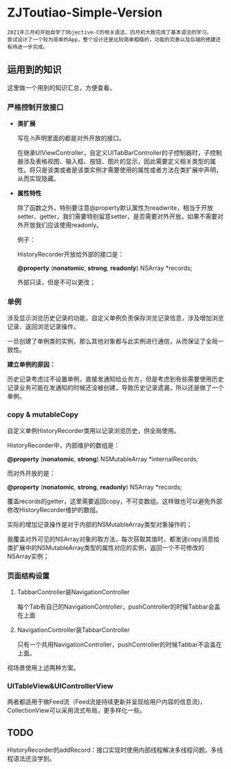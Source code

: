 # ZJToutiao-Simple-Version

```
2021年三月初开始自学了Objective-C的相关语法，四月初大致完成了基本语法的学习。
尝试设计了一个较为简单的App，整个设计还是比较简单粗糙的，功能的完善以及后端的搭建还有待进一步完成。
```




## 运用到的知识

这里做一个用到的知识汇总，方便查看。




### 严格控制开放接口

- **类扩展**

  写在.h声明里面的都是对外开放的接口。

  在继承UIViewController，自定义UITabBarController的子控制器时，子控制器涉及表格视图、输入框、按钮、图片的显示，因此需要定义相关类型的属性。将只是该类或者是该类实例才需要使用的属性或者方法在类扩展中声明，从而实现隐藏。

- **属性特性**

  除了函数之外，特别要注意@property默认属性为readwrite，相当于开放setter、getter，我们需要特别留意setter，是否需要对外开放，如果不需要对外开放我们应该使用readonly。

  例子：

  HistoryRecorder开放给外部的接口是：

  **@property** (**nonatomic**, **strong**, **readonly**) NSArray *records;

  外部只读，但是不可以更改；




### 单例

涉及显示浏览历史记录的功能，自定义单例负责保存浏览记录信息，涉及增加浏览记录、返回浏览记录操作。

一旦创建了单例类的实例，那么其他对象都与此实例进行通信，从而保证了全局一致性。

**建立单例的原因：**

历史记录考虑过不设置单例，直接发通知给业务方，但是考虑到有些需要使用历史记录业务可能在发通知的时候还没被创建，导致历史记录遗漏，所以还是做了一个单例。




### copy & mutableCopy

自定义单例HistoryRecorder类用以记录浏览历史，供全局使用。

HistoryRecorder中，内部维护的数组是：

**@property** (**nonatomic**, **strong**) NSMutableArray *internalRecords;

而对外开放的是：

**@property** (**nonatomic**, **strong**, **readonly**) NSArray *records;

覆盖records的getter，这里需要返回copy，不可变数组。这样做也可以避免外部修改HistoryRecorder维护的数组。

实际的增加记录操作是对于内部的NSMutableArray类型对象操作的；

我覆盖对外可见的NSArray对象的取方法，每次获取其值时，都发送copy消息给类扩展中的NSMutableArray类型的属性对应的实例，返回一个不可修改的NSArray实例；




### 页面结构设置

1. TabbarController装NavigationController

   每个Tab有自己的NavigationController，pushController的时候Tabbar会盖在上面

2. NavigationController装TabbarController

   只有一个共用NavigationController，pushController的时候Tabbar不会盖在上面。

视场景使用上述两种方案。




### UITableView&UIControllerView

两者都适用于做Feed流（Feed流是持续更新并呈现给用户内容的信息流)，CollectionView可以采用流式布局，更多样化一些。





## TODO

HistoryRecorder的addRecord：接口实现时使用内部线程解决多线程问题。多线程语法还没学到。







